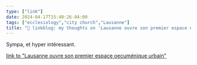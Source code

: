 ```yaml
---
type: ["link"]
date: 2024-04-17T15:40:26-04:00
tags: ["ecclesiology","city church","Lausanne"]
title: "🔗 linkblog: my thoughts on 'Lausanne ouvre son premier espace oecuménique urbain'"
---
```

Sympa, et hyper intéressant.

[link to "Lausanne ouvre son premier espace oecuménique urbain"](https://www.rts.ch/info/regions/vaud/2024/article/lausanne-ouvre-son-premier-espace-oecumenique-urbain-28472370.html?rts_source=rss_t)
